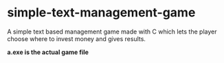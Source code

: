 # simple-text-management-game
 A simple text based management game made with C which lets the player choose where to invest money and gives results.

**a.exe is the actual game file**
